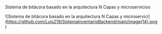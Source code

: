 Sistema de bitácora basado en la arquitectura N Capas y microservicios

<span>![</span><span>Sistema de bitácora basado en la arquitectura N Capas y microservici</span><span>]</span><span>(</span><span>https://github.com/Luis219/SistemaInventarioBackend/main/image(14).png</span><span>)</span>
